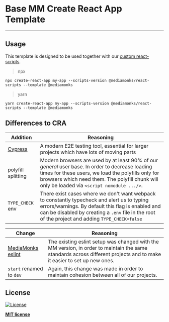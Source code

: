 # Base MM Create React App Template

---

## Usage

This template is designed to be used together with our [custom react-scripts](https://github.com/mediamonks/create-react-app).

> npx

```shell
npx create-react-app my-app --scripts-version @mediamonks/react-scripts --template @mediamonks
```

> yarn

```shell
yarn create-react-app my-app --scripts-version @mediamonks/react-scripts --template @mediamonks
```

## Differences to CRA

| Addition                           | Reasoning                                                                                                                                                                                                                                              |
| ---------------------------------- | ------------------------------------------------------------------------------------------------------------------------------------------------------------------------------------------------------------------------------------------------------ |
| [Cypress](https://www.cypress.io/) | A modern E2E testing tool, essential for larger projects which have lots of moving parts                                                                                                                                                               |
| polyfill splitting                 | Modern browsers are used by at least 90% of our _general_ user base. In order to decrease loading times for these users, we load the polyfills only for browsers which need them. The polyfill chunk will only be loaded via `<script nomodule .../>`. |
| `TYPE_CHECK` env                   | There exist cases where we don't want webpack to constantly typecheck and alert us to typing errors/warnings. By default this flag is enabled and can be disabled by creating a `.env` file in the root of the project and adding `TYPE_CHECK=false`   |

| Change                                                                       | Reasoning                                                                                                                                                              |
| ---------------------------------------------------------------------------- | ---------------------------------------------------------------------------------------------------------------------------------------------------------------------- |
| [MediaMonks eslint](https://github.com/mediamonks/frontend-coding-standards) | The existing eslint setup was changed with the MM version, in order to maintain the same standards across different projects and to make it easier to set up new ones. |
| `start` renamed to `dev`                                                     | Again, this change was made in order to maintain cohesion between all of our projects.                                                                                 |

## License

[![License](http://img.shields.io/:license-mit-blue.svg?style=flat-square)](http://badges.mit-license.org)

**[MIT license](http://opensource.org/licenses/mit-license.php)**

